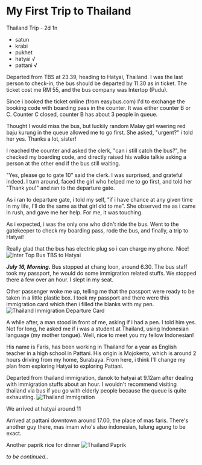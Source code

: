 # My First Trip to Thailand

Thailand Trip - 2d 1n

- satun
- krabi
- pukhet
- hatyai √
- pattani √

Departed from TBS at 23.39, heading to Hatyai, Thailand. I was the last person to check-in, the bus should be departed by 11.30 as in ticket. The ticket cost me RM 55, and the bus company was Intertop (Pudu).

Since i booked the ticket online (from easybus.com) I'd to exchange the booking code with boarding pass in the counter. It was either counter B or C. Counter C closed, counter B has about 3 people in queue.

Thought I would miss the bus, but luckily random Malay girl waering red baju kurung in the queue allowed me to go first. She asked, "urgent?" i told her yes. Thanks a lot, sister!

I reached the counter and asked the clerk, "can i still catch the bus?", he checked my boarding code, and directly raised his walkie talkie asking a person at the other end if the bus still waiting.

"Yes, please go to gate 10" said the clerk. I was surprised, and grateful indeed. I turn around, faced the girl who helped me to go first, and told her "Thank you!" and ran to the departure gate.

As i ran to departure gate, i told my self, "if i have chance at any given time in my life, I'll do the same as that girl did to me". She observed me as i came in rush, and gave me her help. For me, it was touching.

As i expected, i was the only one who didn't ride the bus. Went to the gatekeeper to check my boarding pass, rode the bus, and finally, a trip to Hatyai!

Really glad that the bus has electric plug so i can charge my phone. Nice!
![Inter Top Bus TBS to Hatyai](../images/inter-top-bus-tbs-hatyai.jpeg)

***July 16, Morning.***
Bus stopped at chang loon, around 6.30. The bus staff took my passport, he would do some immigration related stuffs. We stopped there a few over an hour. I slept in my seat.

Other passenger woke me up, telling me that the passport were ready to be taken in a little plastic box. I took my passport and there were this immigration card which then i filled the blanks with my pen.
![Thailand Immigration Departure Card](../images/thailand-immigration-departure-card.jpeg)

A while after, a man stood in front of me, asking if i had a pen. I told him yes. Not for long, he asked me if i was a student at Thailand, using Indonesian language (my mother tongue). Well, nice to meet you my fellow Indonesian!

His name is Faris, has been working in Thailand for a year as English teacher in a high school in Pattani. His origin is Mojokerto, which is around 2 hours driving from my home, Surabaya. From here, i think I'll change my plan from exploring Hatyai to exploring Pattani.

Departed from thailand immigration, danok to hatyai at 9.12am after dealing with immigration stuffs about an hour. I wouldn't recommend visiting thailand via bus if you go with elderly people because the queue is quite exhausting.
![Thailand Immigration](../images/thailand-immigration.jpeg)

We arrived at hatyai around 11

Arrived at pattani downtown around 17.00, the place of mas faris. There's another guy there, mas imam who's also indonesian, tulung agung to be exact.

Another paprik rice for dinner
![Thailand Paprik](../images/thailand-paprik.jpeg)

*to be continued..*